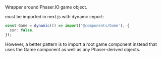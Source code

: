 Wrapper around Phaser.IO game object.

must be imported in next js with dynamc import:

``` typescript
const Game = dynamic(() => import('@components/Game'), {
  ssr: false,
});
```

However, a better pattern is to import a root game component instead that uses the Game component as well as any Phaser-derived objects.


